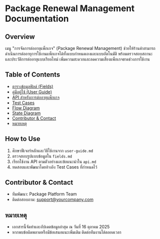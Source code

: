 # Package Renewal Management Documentation

## Overview
เมนู "การจัดการต่ออายุแพ็กเกจ" (Package Renewal Management) ช่วยให้ร้านค้าสามารถดำเนินการต่ออายุการใช้งานแพ็กเกจได้ทั้งแบบกำหนดเองและแบบอัตโนมัติ พร้อมตรวจสอบสถานะและประวัติการต่ออายุแบบเรียลไทม์ เพิ่มความสะดวกและลดความเสี่ยงแพ็กเกจขาดช่วงการใช้งาน

## Table of Contents
- [ตารางข้อมูลฟิลด์ (Fields)](./fields.md)
- [คู่มือผู้ใช้ (User Guide)](./user-guide.md)
- [API สำหรับการต่ออายุแพ็กเกจ](./api.md)
- [Test Cases](./test-case.md)
- [Flow Diagram](./flow-diagram.md)
- [State Diagram](./state-diagram.md)
- [Contributor & Contact](#contributor--contact)
- [หมายเหตุ](#หมายเหตุ)

## How to Use
1. ศึกษาฟีเจอร์หลักและวิธีใช้งานจาก `user-guide.md`
2. ตรวจสอบรูปแบบข้อมูลใน `fields.md`
3. เรียกใช้งาน API ตามตัวอย่างและข้อแนะนำใน `api.md`
4. ทดสอบและพัฒนาโดยอ้างอิง Test Cases ที่กำหนดไว้

## Contributor & Contact
- ทีมพัฒนา: Package Platform Team
- ติดต่อสอบถาม: support@yourcompany.com

## หมายเหตุ
- เอกสารนี้จัดทำและอัปเดตข้อมูลล่าสุด ณ วันที่ 16 ตุลาคม 2025
- หากพบข้อผิดพลาดหรือมีข้อเสนอแนะเพิ่มเติม ติดต่อทีมงานได้ตลอดเวลา
